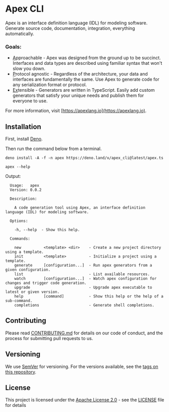 # Apex CLI

Apex is an interface definition language (IDL) for modeling software. Generate source code, documentation, integration, everything automatically.

### Goals:

- <ins>A</ins>pproachable - Apex was designed from the ground up to be succinct. Interfaces and data types are described using familiar syntax that won't slow you down.
- <ins>P</ins>rotocol agnostic - Regardless of the architecture, your data and interfaces are fundamentally the same. Use Apex to generate code for any serialization format or protocol.
- <ins>Ex</ins>tensible - Generators are written in TypeScript. Easily add custom generators that satisfy your unique needs and publish them for everyone to use.

For more information, visit [https://apexlang.io](https://apexlang.io).

## Installation

First, install [Deno](https://github.com/denoland/deno_install).

Then run the command below from a terminal.

```
deno install -A -f -n apex https://deno.land/x/apex_cli@latest/apex.ts
```

```shell
apex --help
```

Output:

```
  Usage:   apex
  Version: 0.0.2

  Description:

    A code generation tool using Apex, an interface definition language (IDL) for modeling software.

  Options:

    -h, --help  - Show this help.

  Commands:

    new          <template> <dir>    - Create a new project directory using a template.
    init         <template>          - Initialize a project using a template.
    generate     [configuration...]  - Run apex generators from a given configuration.
    list                             - List available resources.
    watch        [configuration...]  - Watch apex configuration for changes and trigger code generation.
    upgrade                          - Upgrade apex executable to latest or given version.
    help         [command]           - Show this help or the help of a sub-command.
    completions                      - Generate shell completions.
```

## Contributing

Please read [CONTRIBUTING.md](https://github.com/apexlang/apex/blob/main/CONTRIBUTING.md) for details on our code of conduct, and the process for submitting pull requests to us.

## Versioning

We use [SemVer](http://semver.org/) for versioning. For the versions available, see the [tags on this repository](https://github.com/apexlang/apex/tags).

## License

This project is licensed under the [Apache License 2.0](https://choosealicense.com/licenses/apache-2.0/) - see the [LICENSE](LICENSE) file for details
